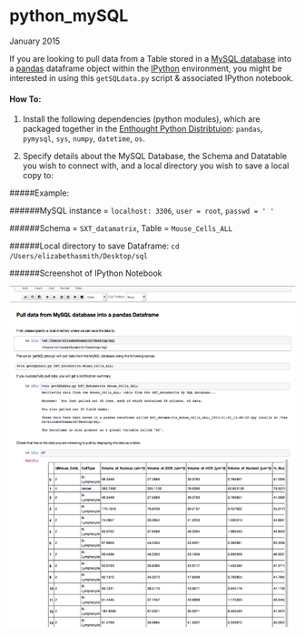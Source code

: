 python_mySQL
============

January 2015

If you are looking to pull data from a Table stored in a [MySQL database](http://mysql.com/products/workbench/) into a [pandas](http://pandas.pydata.org/) dataframe object within the [IPython](http://ipython.org/) environment, you might be interested in using this `getSQLdata.py` script & associated IPython notebook. 


#### How To:



1. Install the following dependencies (python modules), which are packaged together in the [Enthought Python Distribtuion](https://www.enthought.com/products/canopy/): `pandas`, `pymysql`, `sys`, `numpy`, `datetime`, `os`.
 

2. Specify details about the MySQL Database, the Schema and Datatable you wish to connect with, and a local directory you wish to save a local copy to:

#####Example: 

######MySQL instance = `localhost: 3306`, `user = root`, `passwd = ' '` 

######Schema = `SXT_datamatrix`, Table = `Mouse_Cells_ALL`

######Local directory to save Dataframe: `cd /Users/elizabethasmith/Desktop/sql`

######Screenshot of IPython Notebook

![Screenshot of IPython Notebook](https://github.com/elizabethizzysmith/python_mySQL/blob/master/ScreenShot.png)
